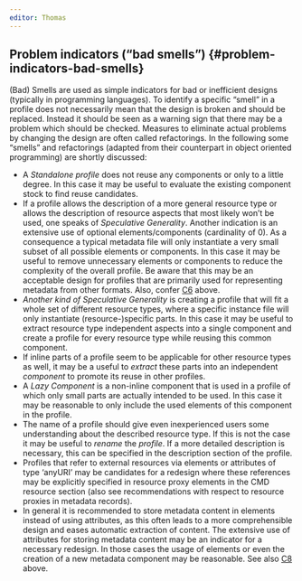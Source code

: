 ```yaml
---
editor: Thomas
---
```


## Problem indicators \(“bad smells”\) {#problem-indicators-bad-smells}

\(Bad\) Smells are used as simple indicators for bad or inefficient designs \(typically in programming languages\). To identify a specific “smell” in a profile does not necessarily mean that the design is broken and should be replaced. Instead it should be seen as a warning sign that there may be a problem which should be checked. Measures to eliminate actual problems by changing the design are often called refactorings. In the following some “smells” and refactorings \(adapted from their counterpart in object oriented programming\) are shortly discussed:

* A _Standalone profile_ does not reuse any components or only to a little degree. In this case it may be useful to evaluate the existing component stock to find reuse candidates.
* If a profile allows the description of a more general resource type or allows the description of resource aspects that most likely won’t be used, one speaks of _Speculative Generality_. Another indication is an extensive use of optional elements/components \(cardinality of 0\). As a consequence a typical metadata file will only instantiate a very small subset of all possible elements or components. In this case it may be useful to remove unnecessary elements or components to reduce the complexity of the overall profile. Be aware that this may be an acceptable design for profiles that are primarily used for representing metadata from other formats. Also, confer [C6](/modelling_component_metadata/components.md#c6) above.
* _Another kind of Speculative Generality_ is creating a profile that will fit a whole set of different resource types, where a specific instance file will only instantiate \(resource-\)specific parts. In this case it may be useful to extract resource type independent aspects into a single component and create a profile for every resource type while reusing this common component.
* If inline parts of a profile seem to be applicable for other resource types as well, it may be a useful to _extract_ these parts into an independent _component_ to promote its reuse in other profiles.
* A _Lazy Component_ is a non-inline component that is used in a profile of which only small parts are actually intended to be used. In this case it may be reasonable to only include the used elements of this component in the profile.
* The name of a profile should give even inexperienced users some understanding about the described resource type. If this is not the case it may be useful to _rename_ the _profile_. If a more detailed description is necessary, this can be specified in the description section of the profile.
* Profiles that refer to external resources via elements or attributes of type ‘anyURI’ may be candidates for a redesign where these references may be explicitly specified in resource proxy elements in the CMD resource section \(also see recommendations with respect to resource proxies in metadata records\).
* In general it is recommended to store metadata content in elements instead of using attributes, as this often leads to a more comprehensible design and eases automatic extraction of content. The extensive use of attributes for storing metadata content may be an indicator for a necessary redesign. In those cases the usage of elements or even the creation of a new metadata component may be reasonable. See also [C8](/modelling_component_metadata/components.md#c8) above.



